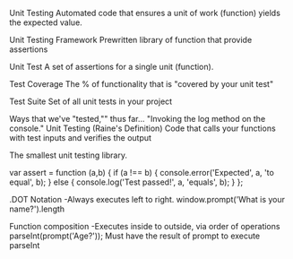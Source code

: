 Unit Testing
	Automated code that ensures a unit of work (function) yields the expected value.

Unit Testing Framework
	Prewritten library of function that provide assertions

Unit Test
	A set of assertions for a single unit (function).

Test Coverage
	The % of functionality that is "covered by your unit test"

Test Suite
	Set of all unit tests in your project

Ways that we've "tested,"" thus far...
	"Invoking the log method on the console."
Unit Testing (Raine's Definition)
	Code that calls your functions with test inputs and verifies the output

The smallest unit testing library.

var assert = function (a,b) {
	if (a !== b) {
	console.error('Expected', a, 'to equal', b);
}
else {
	console.log('Test passed!', a, 'equals', b);
}
};


.DOT Notation
	-Always executes left to right.
	window.prompt('What is your name?').length

Function composition
	-Executes inside to outside, via order of operations
	parseInt(prompt('Age?'));
		Must have the result of prompt to execute parseInt
